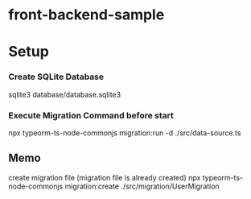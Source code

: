 # front-backend-sample

# Setup
### Create SQLite Database
sqlite3 database/database.sqlite3
### Execute Migration Command before start
npx typeorm-ts-node-commonjs migration:run -d ./src/data-source.ts

## Memo
create migration file (migration file is already created)
npx typeorm-ts-node-commonjs migration:create ./src/migration/UserMigration